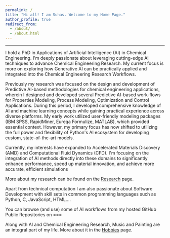 ```yaml
---
permalink: /
title: "Hi all! I am Suhas. Welcome to my Home Page."
author_profile: true
redirect_from: 
  - /about/
  - /about.html
---
```


---
I hold a PhD in Applications of Artificial Intelligence (AI) in Chemical Engineering. I'm deeply passionate about leveraging cutting-edge AI techniques to advance Chemical Engineering Research. My current focus is more on exploring how Generative AI can be practically applied and integrated into the Chemical Engineering Research Workflows.

Previously my research was focused on the design and development of Predictive AI-based methodologies for chemical engineering applications, wherein I designed and developed several Predictive AI-based work-flows for Properties Modeling, Process Modeling, Optimization and Control Applications. During this period, I developed comprehensive knowledge of AI and machine learning concepts while gaining practical experience across diverse platforms. My early work utilized user-friendly modeling packages (IBM SPSS, RapidMiner, Eureqa Formulize, MATLAB), which provided essential context. However, my primary focus has now shifted to utilizing the full power and flexibility of Python's AI ecosystem for developing custom, state-of-the-art models.

Currently, my interests have expanded to Accelerated Materials Discovery (AMD) and Computational Fluid Dynamics (CFD). I'm focusing on the integration of AI methods directly into these domains to significantly enhance performance, speed up material innovation, and achieve more accurate, efficient simulations

More about my research can be found on the [Research](https://suhasghugare.github.io/publications) page.

Apart from technical computation I am also passionate about Software Development with skill sets in common programming languages such as Python, C, JavaScript, HTML….

You can browse (and use) some of AI workflows from my hosted GitHub Public Repositories on === 

Along with AI and Chemical Engineering Research, Music and Painting are an integral part of my life. More about it in the [Hobbies](https://suhasghugare.github.io/CV) page.
